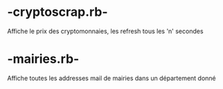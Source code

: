    # -cryptoscrap.rb- #
Affiche le prix des cryptomonnaies, les refresh tous les 'n' secondes
   
   # -mairies.rb- #
Affiche toutes les addresses mail de mairies dans un département donné
